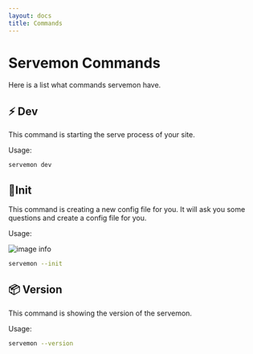 ```yaml
---
layout: docs
title: Commands
---
```


# Servemon Commands

Here is a list what commands servemon have.

## ⚡️ Dev

This command is starting the serve process of your site.

Usage:

```bash
servemon dev
```

## 🔨Init

This command is creating a new config file for you. It will ask you some questions and create a config file for you.

Usage:

![image info](https://i.ibb.co/DffNYQQ/init.gif)

```bash
servemon --init
```

## 📦 Version

This command is showing the version of the servemon.

Usage:

```bash
servemon --version
```
